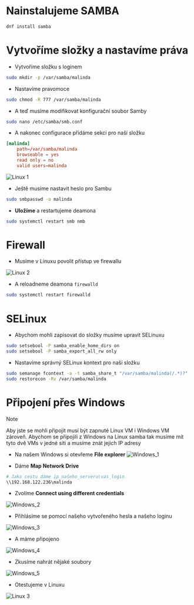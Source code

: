 # Nainstalujeme SAMBA


```bash
dnf install samba
```

# Vytvoříme složky a nastavíme práva

- Vytvoříme složku s loginem

```bash
sudo mkdir -p /var/samba/malinda
```

- Nastavíme pravomoce
```bash
sudo chmod -R 777 /var/samba/malinda
```

- A teď musíme modifikovat konfigurační soubor Samby

```bash
sudo nano /etc/samba/smb.conf
```

- A nakonec configurace přidáme sekci pro naší složku

```conf
[malinda]
    path=/var/samba/malinda
    browseable = yes
    read only = no
    valid users=malinda
```

![Linux 1](../assests/cv9/linux_1.png) 

- Ještě musíme nastavit heslo pro Sambu
```bash
sudo smbpasswd -a malinda
```

- **Uložíme** a restartujeme deamona

```bash
sudo systemctl restart smb nmb
```

# Firewall
- Musíme v Linuxu povolit přístup ve firewallu

![Linux 2](../assests/cv9/linux_2.png) 

- A reloadneme deamona `firewalld`

```bash
sudo systemctl restart firewalld
```
# SELinux
- Abychom mohli zapisovat do složky musíme upravit SELinuxu
```bash
sudo setsebool -P samba_enable_home_dirs on
sudo setsebool -P samba_export_all_rw only
```

- Nastavíme správný SELinux kontext pro naší složku
```bash
sudo semanage fcontext -a -t samba_share_t "/var/samba/malinda(/.*)?"
sudo restorecon -Rv /var/samba/malinda
```

# Připojení přes Windows
> [!NOTE]
> Aby jste se mohli připojit musí být zapnuté Linux VM i Windows VM zároveň.
> Abychom se připojili z Windows na Linux samba tak musíme mít tyto dvě VMs v jedné síti a musíme znát jejich IP adresy

- Na našem Windows si otevřeme **File explorer**
![Windows_1](../assests/cv9/windows_1.PNG)

- Dáme **Map Network Drive**


```bash
# Jako cestu dáme ip_našeho_serveru\vas_login
\\192.168.122.236\malinda
```
- Zvolíme **Connect using different credentials**

![Windows_2](../assests/cv9/windows2.PNG)

- Přihlásíme se pomocí našeho vytvořeného hesla a našeho loginu

![Windows_3](../assests/cv9/windows3.PNG) 

- A máme připojeno

![Windows_4](../assests/cv9/windows4.PNG)

- Zkusíme nahrát nějaké soubory

![Windows_5](../assests/cv9/windows5.PNG)

- Otestujeme v Linuxu

![Linux 3](../assests/cv9/linux_3.png) 
